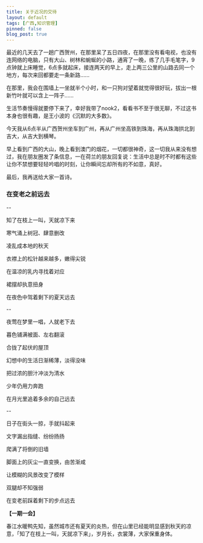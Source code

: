 ```yaml
---
title: 关于近况的交待
layout: default
tags: [广西,知识管理]
pinned: false
blog_post: true
---
```



最近的几天去了一趟广西贺州，在那里呆了五日四夜，在那里没有看电视，也没有连网络的电脑，只有大山、树林和蜿蜒的小路，通宵了一晚，练了几手毛笔字，9点钟就上床睡觉，6点多就起床，接连两天的早上，走上两三公里的山路去同一个地方，每次来回都要走一条新路……

在那里，我会在围墙上一坐就半个小时，和一只狗对望着就觉得很好玩，拔出一根新竹叶就可以含上一阵子……

生活节奏慢得就要停下来了，幸好我带了nook2，看看书不至于很无聊，不过这书本身也很有趣，是王小波的《沉默的大多数》。

今天我从6点半从广西贺州坐车到广州，再从广州坐高铁到珠海，再从珠海拱北到吉大，从吉大到横琴。

早上看到广西的大山，晚上看到澳门的烟花，一切都很神奇，这一切我从来没有想过，我在朋友圈发了条信息，一在荷兰的朋友回复说：生活中总是时不时都有这些让你不禁想要轻轻吟唱的时刻，让你瞬间忘却所有的不如意，真好。

最后，我再送给大家一首诗。


### 在变老之前远去

--
 
知了在枝上一叫，天就凉下来

寒气涌上树冠、肆意删改

凌乱成本地的秋天

衣襟上的松针越来越多，嫩得尖锐

在温凉的乳内寻找着对应

裙摆却执意扭身

在夜色中驾着剩下的夏天远去

--

夜莺在梦里一唱，人就老下去

暮色铺满被面、左右翻滚

合拢了起伏的屋顶

幻想中的生活日渐稀薄，淡得没味

把过浓的胆汁冲淡为清水

少年仍用力奔跑

在月光里追着多余的自己远去

--

日子在街头一掠，手就抖起来

文字漏出指缝、纷纷扬扬

爬满了将倒的旧墙

脚面上的灰尘一直变换，由苦渐咸

让模糊的风景改变了模样

双腿却不知强弱

在变老前踩着剩下的步点远去




**【一期一会】**

春江水暖鸭先知，虽然城市还有夏天的炎热，但在山里已经能明显感到秋天的凉意，「知了在枝上一叫，天就凉下来」，岁月长，衣裳薄，大家保重身体。

